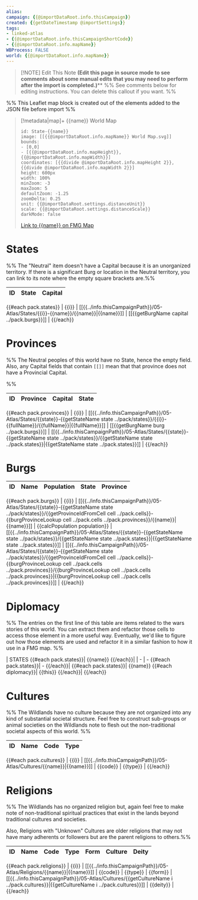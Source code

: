 ```yaml
---
alias:
campaign: {{@importDataRoot.info.thisCampaign}}
created: {{getDateTimestamp @importSettings}}
tags: 
- linked-atlas
- {{@importDataRoot.info.thisCampaignShortCode}}
- {{@importDataRoot.info.mapName}}
WBProcess: FALSE
world: {{@importDataRoot.info.mapName}}
---
```



> [!NOTE] Edit This Note
> **(Edit this page in source mode to see comments about some manual edits that you may need to perform after the import is completed.)****
> %% See comments below for editing instructions. You can delete this callout if you want. %%

%% This Leaflet map block is created out of the elements added to the JSON file before import %%

> [!metadata|map]+ {{name}} World Map
> ```leaflet
> id: State-{{name}}
> image: [[{{@importDataRoot.info.mapName}} World Map.svg]]
> bounds: 
> - [0,0]
> - [{{@importDataRoot.info.mapHeight}},{{@importDataRoot.info.mapWidth}}]
> coordinates: [{{divide @importDataRoot.info.mapHeight 2}},{{divide @importDataRoot.info.mapWidth 2}}]
> height: 600px
> width: 100%
> minZoom: -3
> maxZoom: 5
> defaultZoom: -1.25
> zoomDelta: 0.25
> unit: {{@importDataRoot.settings.distanceUnit}}
> scale: {{@importDataRoot.settings.distanceScale}}
> darkMode: false
> ```
> [Link to {{name}} on FMG Map]({{@importDataRoot.info.mapDropboxFMGLink}})


# States

%% The "Neutral" item doesn't have a Capital because it is an unorganized territory. If there is a significant Burg or location in the Neutral territory, you can link to its note where the empty square brackets are.%%

| ID | State | Capital |
| -- | ----- | ------- |
{{#each pack.states}}
| {{i}} | [[{{../info.thisCampaignPath}}/05-Atlas/States/{{i}}-{{name}}/{{name}}\|{{name}}]] | [[{{getBurgName capital ../pack.burgs}}]] |
{{/each}}

# Provinces

%% The Neutral peoples of this world have no State, hence the empty field. Also, any Capital fields that contain `[[]]` mean that that province does not have a Provincial Capital.

%%

| ID  | Province | Capital | State |
| --- | -------- | --------- | ----- |
{{#each pack.provinces}}
| {{i}} | [[{{../info.thisCampaignPath}}/05-Atlas/States/{{state}}-{{getStateName state ../pack/states}}/{{i}}-{{fullName}}/{{fullName}}\|{{fullName}}]] | [[{{getBurgName burg ../pack.burgs}}]] | [[{{../info.thisCampaignPath}}/05-Atlas/States/{{state}}-{{getStateName state ../pack/states}}/{{getStateName state ../pack.states}}\|{{getStateName state ../pack.states}}]] |
{{/each}}

# Burgs

| ID  | Name | Population | State | Province |
| --- | ---- | ---------- | ----- | -------- |
{{#each pack.burgs}}
| {{i}} | [[{{../info.thisCampaignPath}}/05-Atlas/States/{{state}}-{{getStateName state ../pack/states}}/{{getProvinceIdFromCell cell ../pack.cells}}-{{burgProvinceLookup cell ../pack.cells ../pack.provinces}}/{{name}}\|{{name}}]] | {{calcPopulation population}} | [[{{../info.thisCampaignPath}}/05-Atlas/States/{{state}}-{{getStateName state ../pack/states}}/{{getStateName state ../pack.states}}\|{{getStateName state ../pack.states}}]] | [[{{../info.thisCampaignPath}}/05-Atlas/States/{{state}}-{{getStateName state ../pack/states}}/{{getProvinceIdFromCell cell ../pack.cells}}-{{burgProvinceLookup cell ../pack.cells ../pack.provinces}}/{{burgProvinceLookup cell ../pack.cells ../pack.provinces}}\|{{burgProvinceLookup cell ../pack.cells ../pack.provinces}}]] |
{{/each}}

# Diplomacy

%% The entries on the first line of this table are items related to the wars stories of this world. You can extract them and refactor those cells to access those element in a more useful way. Eventually, we'd like to figure out how those elements are used and refactor it in a similar fashion to how it use in a FMG map. %%

| STATES {{#each pack.states}}| {{name}} {{/each}}|
| - | - {{#each pack.states}}| - {{/each}}|
{{#each pack.states}}| {{name}} {{#each diplomacy}}| {{this}} {{/each}}|
{{/each}}

# Cultures

%% The Wildlands have no culture because they are not organized into any kind of substantial societal structure. Feel free to construct sub-groups or animal societies on the Wildlands note to flesh out the non-traditional societal aspects of this world. %%

| ID  | Name | Code | Type |
| --- | ---- | -----| ---- |
{{#each pack.cultures}}
| {{i}} | [[{{../info.thisCampaignPath}}/05-Atlas/Cultures/{{name}}\|{{name}}]] | {{code}} | {{type}} |
{{/each}}

# Religions

%% The Wildlands has no organized religion but, again feel free to make note of non-traditional spiritual practices that exist in the lands beyond traditional cultures and societies. 

Also, Religions with "Unknown" Cultures are older religions that may not have many adherents or followers but are the parent religions to others.%%

| ID  | Name | Code | Type | Form | Culture | Deity |
| --- | ---- | -----| ---- | ---- | ------- | ----- |
{{#each pack.religions}}
| {{i}} | [[{{../info.thisCampaignPath}}/05-Atlas/Religions/{{name}}\|{{name}}]] | {{code}} | {{type}} | {{form}} | [[{{../info.thisCampaignPath}}/05-Atlas/Cultures/{{getCultureName i ../pack.cultures}}\|{{getCultureName i ../pack.cultures}}]] | {{deity}} |
{{/each}}